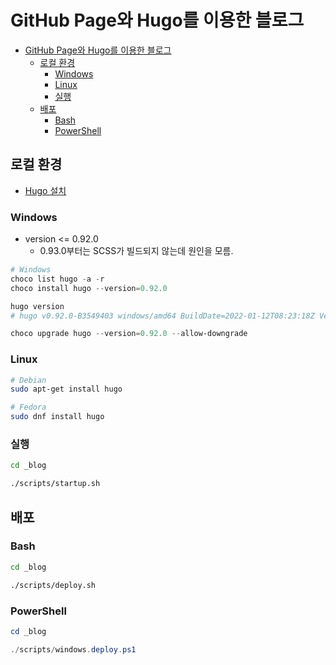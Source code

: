 # GitHub Page와 Hugo를 이용한 블로그

- [GitHub Page와 Hugo를 이용한 블로그](#github-page와-hugo를-이용한-블로그)
  - [로컬 환경](#로컬-환경)
    - [Windows](#windows)
    - [Linux](#linux)
    - [실행](#실행)
  - [배포](#배포)
    - [Bash](#bash)
    - [PowerShell](#powershell)

## 로컬 환경

- [Hugo 설치](https://gohugo.io/getting-started/installing/)

### Windows

- version <= 0.92.0
  - 0.93.0부터는 SCSS가 빌드되지 않는데 원인을 모름.

```ps1
# Windows
choco list hugo -a -r
choco install hugo --version=0.92.0
```

```ps1
hugo version
# hugo v0.92.0-B3549403 windows/amd64 BuildDate=2022-01-12T08:23:18Z VendorInfo=gohugoio
```

```ps1
choco upgrade hugo --version=0.92.0 --allow-downgrade
```

### Linux

```bash
# Debian
sudo apt-get install hugo
```

```bash
# Fedora
sudo dnf install hugo
```

### 실행

```bash
cd _blog

./scripts/startup.sh
```

## 배포

### Bash

```bash
cd _blog

./scripts/deploy.sh
```

### PowerShell

```ps1
cd _blog

./scripts/windows.deploy.ps1
```
